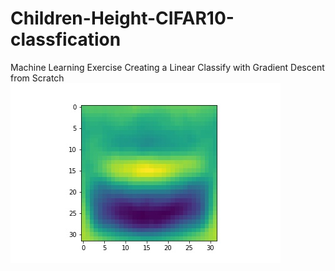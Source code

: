 # Children-Height-CIFAR10-classfication
Machine Learning Exercise Creating a Linear Classify with Gradient Descent from Scratch
![Screenshot](classifier1.jpg)
